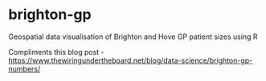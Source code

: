 # brighton-gp
Geospatial data visualisation of Brighton and Hove GP patient sizes using R

Compliments this blog post - https://www.thewiringundertheboard.net/blog/data-science/brighton-gp-numbers/
